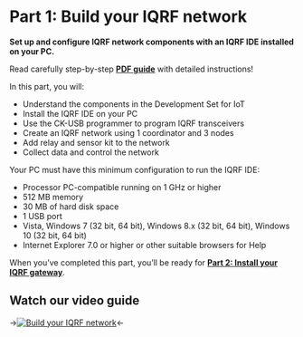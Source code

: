 # Part 1: Build your IQRF network

**Set up and configure IQRF network components with an IQRF IDE installed on your PC.**

Read carefully step-by-step **[PDF guide](https://github.com/iqrfsdk/iot-starter-kit/tree/master/install/pdf/iqrf-part1.pdf)** with detailed instructions!

In this part, you will:

*	Understand the components in the Development Set for IoT
*	Install the IQRF IDE on your PC
*	Use the CK-USB programmer to program IQRF transceivers
*	Create an IQRF network using 1 coordinator and 3 nodes
*	Add relay and sensor kit to the network
*	Collect data and control the network

Your PC must have this minimum configuration to run the IQRF IDE:

*	Processor PC-compatible running on 1 GHz or higher 
*	512 MB memory 
*	30 MB of hard disk space 
*	1 USB port 
*	Vista, Windows 7 (32 bit, 64 bit), Windows 8.x (32 bit, 64 bit), Windows 10 (32 bit, 64 bit) 
*	Internet Explorer 7.0 or higher or other suitable browsers for Help 

When you’ve completed this part, you’ll be ready for **[Part 2: Install your IQRF gateway](https://github.com/iqrfsdk/iot-starter-kit/tree/master/install/PART2-GW.md)**.

## Watch our video guide 

->[![Build your IQRF network](https://img.youtube.com/vi/zOiRGo4ZIyo/0.jpg)](https://www.youtube.com/watch?v=zOiRGo4ZIyo "Part1: Build your IQRF Network")<-
